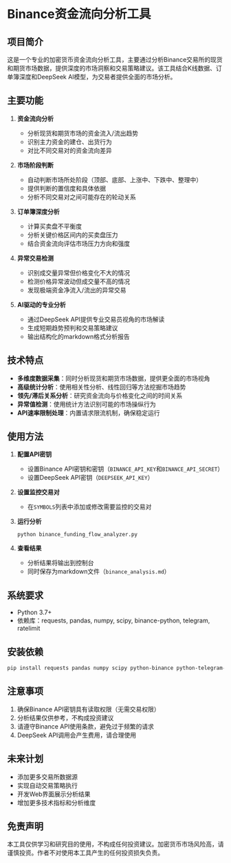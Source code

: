 # Binance资金流向分析工具

## 项目简介

这是一个专业的加密货币资金流向分析工具，主要通过分析Binance交易所的现货和期货市场数据，提供深度的市场洞察和交易策略建议。该工具结合K线数据、订单簿深度和DeepSeek AI模型，为交易者提供全面的市场分析。

## 主要功能

1. **资金流向分析**
   - 分析现货和期货市场的资金流入/流出趋势
   - 识别主力资金的建仓、出货行为
   - 对比不同交易对的资金流向差异

2. **市场阶段判断**
   - 自动判断市场所处阶段（顶部、底部、上涨中、下跌中、整理中）
   - 提供判断的置信度和具体依据
   - 分析不同交易对之间可能存在的轮动关系

3. **订单簿深度分析**
   - 计算买卖盘不平衡度
   - 分析关键价格区间内的买卖盘压力
   - 结合资金流向评估市场压力方向和强度

4. **异常交易检测**
   - 识别成交量异常但价格变化不大的情况
   - 检测价格异常波动但成交量不高的情况
   - 发现极端资金净流入/流出的异常交易

5. **AI驱动的专业分析**
   - 通过DeepSeek API提供专业交易员视角的市场解读
   - 生成短期趋势预判和交易策略建议
   - 输出结构化的markdown格式分析报告

## 技术特点

- **多维度数据采集**：同时分析现货和期货市场数据，提供更全面的市场视角
- **高级统计分析**：使用相关性分析、线性回归等方法挖掘市场趋势
- **领先/滞后关系分析**：研究资金流向与价格变化之间的时间关系
- **异常值检测**：使用统计方法识别可能的市场操纵行为
- **API速率限制处理**：内置请求限流机制，确保稳定运行

## 使用方法

1. **配置API密钥**
   - 设置Binance API密钥和密钥（`BINANCE_API_KEY`和`BINANCE_API_SECRET`）
   - 设置DeepSeek API密钥（`DEEPSEEK_API_KEY`）

2. **设置监控交易对**
   - 在`SYMBOLS`列表中添加或修改需要监控的交易对

3. **运行分析**
   ```
   python binance_funding_flow_analyzer.py
   ```

4. **查看结果**
   - 分析结果将输出到控制台
   - 同时保存为markdown文件（`binance_analysis.md`）

## 系统要求

- Python 3.7+
- 依赖库：requests, pandas, numpy, scipy, binance-python, telegram, ratelimit

## 安装依赖

```bash
pip install requests pandas numpy scipy python-binance python-telegram-bot ratelimit
```

## 注意事项

1. 确保Binance API密钥具有读取权限（无需交易权限）
2. 分析结果仅供参考，不构成投资建议
3. 请遵守Binance API使用条款，避免过于频繁的请求
4. DeepSeek API调用会产生费用，请合理使用

## 未来计划

- 添加更多交易所数据源
- 实现自动交易策略执行
- 开发Web界面展示分析结果
- 增加更多技术指标和分析维度

## 免责声明

本工具仅供学习和研究目的使用，不构成任何投资建议。加密货币市场风险高，请谨慎投资。作者不对使用本工具产生的任何投资损失负责。
